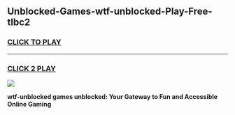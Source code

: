 
## Unblocked-Games-wtf-unblocked-Play-Free-tlbc2
<h3>
<a href="https://premium76.site?title=wtf-unblocked&ref=18A1">CLICK TO PLAY</a></h3>
<hr>

<h3>
<a href="https://premium76.site?title=wtf-unblocked&ref=18A1">CLICK 2 PLAY</a>
  
</h3>

<a href="https://premium76.site?title=wtf-unblocked&ref=18A1"><img src="https://clearcache.store/games.png"></a>


**wtf-unblocked games unblocked: Your Gateway to Fun and Accessible Online Gaming**
